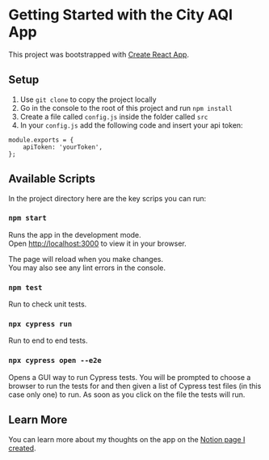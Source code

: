 # Getting Started with the City AQI App

This project was bootstrapped with [Create React App](https://github.com/facebook/create-react-app).

## Setup

1. Use `git clone` to copy the project locally
2. Go in the console to the root of this project and run `npm install`
3. Create a file called `config.js` inside the folder called `src`
4. In your `config.js` add the following code and insert your api token:
```
module.exports = {
    apiToken: 'yourToken',
};
```

## Available Scripts

In the project directory here are the key scrips you can run:

### `npm start`

Runs the app in the development mode.\
Open [http://localhost:3000](http://localhost:3000) to view it in your browser.

The page will reload when you make changes.\
You may also see any lint errors in the console.

### `npm test`

Run to check unit tests. 

### `npx cypress run`

Run to end to end tests.

### `npx cypress open --e2e`

Opens a GUI way to run Cypress tests. You will be prompted to choose a browser to run the tests for and then given a list of Cypress test files (in this case only one) to run. As soon as you click on the file the tests will run.

## Learn More

You can learn more about my thoughts on the app on the [Notion page I created](https://harvest-dry-652.notion.site/City-AQI-App-Information-Highlights-6d50656abb1949078c567a234f920aa5).
